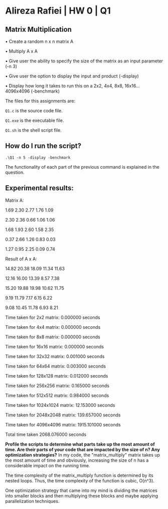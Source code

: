 # Alireza Rafiei | HW 0 | Q1

## Matrix Multiplication
•	Create a random n x n matrix  A

•	Multiply A x A

•	Give user the ability to specify the size of the matrix as an input parameter (-n 3)

•	Give user the option to display the input and product (-display)

•	Display how long it takes to run this on a
    2x2, 4x4, 8x8, 16x16…4096x4096 (-benchmark)

The files for this assignments are:

`Q1.c` is the source code file.

`Q1.exe` is the executable file.

`Q1.sh` is the shell script file.

## How do I run the script?

    .\Q1 -n 5 -display -benchmark

The functionality of each part of the previous command is explained in the question.

## Experimental results:

Matrix A:

1.69 2.30 2.77 1.76 1.09 

2.30 2.36 0.66 1.06 1.06

1.68 1.93 2.60 1.58 2.35

0.37 2.66 1.26 0.83 0.03

1.27 0.95 2.25 0.09 0.74


Result of A x A:

14.82 20.38 18.09 11.34 11.63

12.16 16.00 13.39 8.57 7.38 

15.20 19.88 19.98 10.62 11.75

9.19 11.79 7.17 6.15 6.22

9.08 10.45 11.78 6.93 8.21


Time taken for 2x2 matrix: 0.000000 seconds

Time taken for 4x4 matrix: 0.000000 seconds

Time taken for 8x8 matrix: 0.000000 seconds

Time taken for 16x16 matrix: 0.000000 seconds

Time taken for 32x32 matrix: 0.001000 seconds

Time taken for 64x64 matrix: 0.003000 seconds

Time taken for 128x128 matrix: 0.012000 seconds

Time taken for 256x256 matrix: 0.165000 seconds

Time taken for 512x512 matrix: 0.984000 seconds

Time taken for 1024x1024 matrix: 12.153000 seconds

Time taken for 2048x2048 matrix: 139.657000 seconds

Time taken for 4096x4096 matrix: 1915.101000 seconds

Total time taken 2068.076000 seconds

**Profile the scripts to determine what parts take up the most amount of time. Are their parts of your code that are impacted by the size of n? Any optimization strategies?**
In my code, the "matrix_multiply" matrix takes up the most amount of time and obviously, increasing the size of n has a considerable impact on the running time. 

The time complexity of the matrix_multiply function is determined by its nested loops. Thus, the time complexity of the function is cubic, O(n^3).

One optimization strategy that came into my mind is dividing the matrices into smaller blocks and then multiplying these blocks and maybe applying parallelization techniques.

